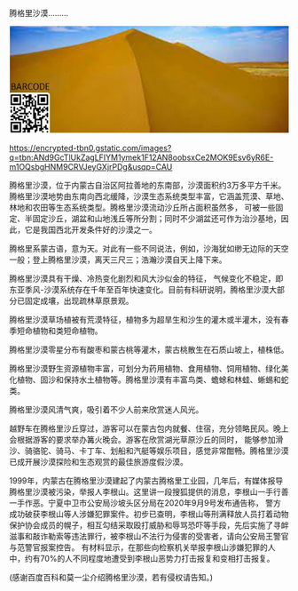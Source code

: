 腾格里沙漠.........


![腾格里沙漠](https://github.com/ywangnccu/ywang/blob/main/images/Tengger-Desert.jpg)

https://encrypted-tbn0.gstatic.com/images?q=tbn:ANd9GcTlUkZagLFIYM1ymek1F12AN8oobsxCe2MOK9Esv6yR6E-m1OQsbgHNM9CRVJeyGXjrPDg&usqp=CAU


腾格里沙漠，位于内蒙古自治区阿拉善地的东南部，沙漠面积约3万多平方千米。腾格里沙漠地势由东南向西北缓降，沙漠生态系统类型丰富，它涵盖荒漠、草地、林地和农田等生态系统类型。腾格里沙漠流动沙丘所占面积虽然多，
可被一些固定、半固定沙丘，湖盆和山地浅丘等所分割；同时不少湖盆还可作为治沙基地，因此，它是我国西北开发条件好的沙漠之一。

腾格里系蒙古语，意为天。对此有一些不同说法，例如，沙海犹如缈无边际的天空一般；登上腾格里沙漠，离天三尺三；浩瀚沙漠自天上降下来。

腾格里沙漠具有干燥、冷热变化剧烈和风大沙似金的特征， 气候变化不稳定，即东亚季风-沙漠系统存在千年至百年快速变化。目前有科研说明，腾格里沙漠大部分已固定成壤，出现疏林草原景观。

腾格里沙漠草场植被有荒漠特征，植物多为超旱生和沙生的灌木或半灌木，没有春季短命植物和类短命植物。

腾格里沙漠零星分布有酸枣和蒙古桃等灌木，蒙古桃散生在石质山坡上，植株低。

腾格里沙漠野生资源植物丰富，可划分为药用植物、食用植物、饲用植物、绿化美化植物、固沙和保持水土植物等。腾格里沙漠有丰富鸟类、蟾蜍和林蛙、蜥蜴和蛇类。

腾格里沙漠风清气爽，吸引着不少人前来欣赏迷人风光。

越野车在腾格里沙丘穿过，游客可以在蒙古包内就餐、住宿，充分领略民风。晚上会根据游客的要求举办篝火晚会。游客在欣赏湖光草原沙丘的同时，
能够参加滑沙、骑骆驼、骑马、卡丁车、划船和汽艇等娱乐项目，感觉非常酣畅。腾格里沙漠已成开展沙漠探险和生态观赏的最佳旅游度假沙漠。

1999年，内蒙古在腾格里沙漠建起了内蒙古腾格里工业园，几年后，有媒体报导腾格里沙漠被污染，举报人李根山。这里讲一段搜狐提供的消息，李根山一手行善一手作恶。宁夏中卫市公安局沙坡头区分局在2020年9月9号发布通告称，
警方成功破获李根山等人涉嫌犯罪案件。初步已查明，李根山等刑满释放人员打着动物保护协会成员的幌子，相互勾结采取殴打威胁和辱骂恐吓等手段，先后实施了寻衅滋事和敲诈勒索等违法罪行，被李根山不法行为侵害的受害者，请向公安局王警官与范警官报案控告。
有材料显示，在那些向检察机关举报李根山涉嫌犯罪的人中，约有70%的人不同程度地遭受到李根山恶势力打击报复和变相打击报复。


(感谢百度百科和莫一尘介绍腾格里沙漠，若有侵权请告知。)
